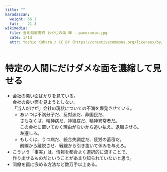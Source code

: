 ```yaml
---
title: ""
karadascan:
  weight: 66.1
  fat:    21.3
wikimedia:
  file: 香川県直島町 おやじの海 碑 - panoramio.jpg
  cate: 1/1d
  attr: Yoshio Kohara / CC BY (https://creativecommons.org/licenses/by/3.0)
---
```


# 特定の人間にだけダメな面を濃縮して見せる

* 会社の悪い面ばかりを見ている。  
  会社の良い面を見ようとしない。  
  「当人だけが」会社の現状についての不満を爆発させている。
  * あいつは不満分子だ、反対派だ、非国民だ、  
    さもなくば、精神病だ、神経症だ、精神異常者だ。  
    この会社に置いておく理由がないから追い払え。退職させろ。  
	左遷しろ。
  * もしくは、うつ病だ、統合失調症だ、疲労の蓄積だ。  
    前線から離脱させ、戦線から引き抜いて休みを与えろ。
* こういう「事実」は、情報を都合よく選択的に流すことで、  
  作り出せるものだということがあまり知られていないと思う。
* 同僚を罠に嵌める方法など数万手以上ある。  
